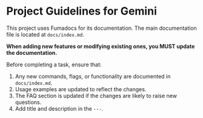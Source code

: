 # Project Guidelines for Gemini

This project uses Fumadocs for its documentation. The main documentation file is located at `docs/index.md`.

**When adding new features or modifying existing ones, you MUST update the documentation.**

Before completing a task, ensure that:

1.  Any new commands, flags, or functionality are documented in `docs/index.md`.
2.  Usage examples are updated to reflect the changes.
3.  The FAQ section is updated if the changes are likely to raise new questions.
4.  Add title and description in the `---`.
